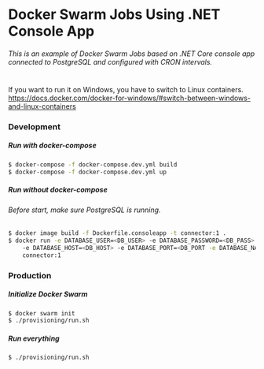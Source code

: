 # Docker Swarm Jobs Using .NET Console App

###### This is an example of Docker Swarm Jobs based on .NET Core console app connected to PostgreSQL and configured with CRON intervals. 
#

If you want to run it on Windows, you have to switch to Linux containers. https://docs.docker.com/docker-for-windows/#switch-between-windows-and-linux-containers

### Development 

##### Run with docker-compose
####
```sh
$ docker-compose -f docker-compose.dev.yml build
$ docker-compose -f docker-compose.dev.yml up
```

##### Run without docker-compose
####
###### Before start, make sure PostgreSQL is running.

```sh
$ docker image build -f Dockerfile.consoleapp -t connector:1 .
$ docker run -e DATABASE_USER=<DB_USER> -e DATABASE_PASSWORD=<DB_PASS> \ 
    -e DATABASE_HOST=<DB_HOST> -e DATABASE_PORT=<DB_PORT -e DATABASE_NAME=<DB_NAME> \
    connector:1
```


### Production

##### Initialize Docker Swarm
####
```sh
$ docker swarm init
$ ./provisioning/run.sh
```


##### Run everything
####
```sh
$ ./provisioning/run.sh
```


